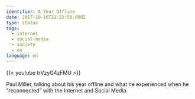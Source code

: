 ```yaml
---
identifier: A Year Offline
date: 2017-10-16T21:22:58.000Z
type: status
tags:
  - internet
  - social-media
  - society
  - en
language: en
---
```


{{< youtube trVzyG4zFMU >}}

Paul Miller, talking about his year offline and what he experienced when he “reconnected” with the Internet and Social Media.
